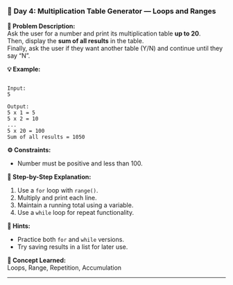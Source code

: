 ### 🧩 **Day 4: Multiplication Table Generator — Loops and Ranges**

**📝 Problem Description:**  
Ask the user for a number and print its multiplication table **up to 20**.  
Then, display the **sum of all results** in the table.  
Finally, ask the user if they want another table (Y/N) and continue until they say “N”.

**💡 Example:**
```

Input:
5

Output:
5 x 1 = 5
5 x 2 = 10
...
5 x 20 = 100
Sum of all results = 1050

```

**⚙️ Constraints:**
- Number must be positive and less than 100.

**🧠 Step-by-Step Explanation:**
1. Use a `for` loop with `range()`.  
2. Multiply and print each line.  
3. Maintain a running total using a variable.  
4. Use a `while` loop for repeat functionality.

**💭 Hints:**
- Practice both `for` and `while` versions.  
- Try saving results in a list for later use.

**🎯 Concept Learned:**  
Loops, Range, Repetition, Accumulation

---
